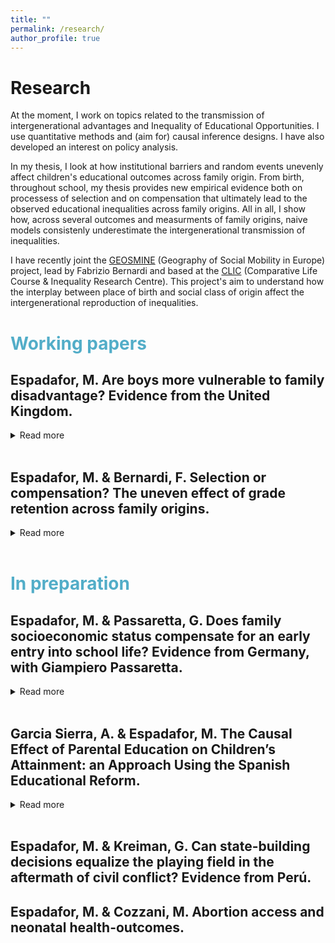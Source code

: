 ```yaml
---
title: ""
permalink: /research/
author_profile: true
---
```

Research
======
At the moment, I work on topics related to the transmission of intergenerational advantages and Inequality of Educational Opportunities. I use quantitative methods and (aim for) causal inference designs. I have also developed an interest on policy analysis.

In my thesis, I look at how institutional barriers and random events unevenly affect children's educational outcomes across family origin. From birth, throughout school, my thesis provides new empirical evidence both on processess of selection and on compensation that ultimately lead to the observed educational inequalities across family origins. All in all, I show how, across several outcomes and measurments of family origins, naive models consistenly underestimate the intergenerational transmission of inequalities. 

I have recently joint the [GEOSMINE](https://www.fabriziobernardi.net/the-geography-of-social-mobility-in-europe/) (Geography of Social Mobility in Europe) project, lead by Fabrizio Bernardi and based at the [CLIC](https://www.eui.eu/Projects/CLIC) (Comparative Life Course & Inequality Research Centre). This project's aim to understand how the interplay between place of birth and social class of origin affect the intergenerational reproduction of inequalities.

# <span style="color:#52adc8"> Working papers </span>

## Espadafor, M. Are boys more vulnerable to family disadvantage? Evidence from the United Kingdom.
<details>
<summary>Read more</summary>
This article examines whether and when family socioeconomic status (SES) moderates gender differences on several educational outcomes. Although there is a growing literature showing the importance of SES for explaining the male disadvantage in education in the United States, when and through which channel these gaps might emerge remains, at large, unclear. Focusing on the timing and the domain of the gender-SES gaps, I investigate whether these emerge before, or after schooling. That is,  whether boys and girls from different social strata start unequal, or whether these differences emerge as the result of a cultural process—which is more  unequal for less advantaged families. To study these channels, I use the Millennium Cohort Study, a longitudinal panel from the United Kingdom, to focus on children's outcomes between the ages 3 to 14. First, against the skill deficit hypothesis, I find that girls and boys within each level of family socioeconomic status start out with equal health at birth and cognitive abilities throughout compulsory schooling. Favouring the cultural hypothesis, I find that the gender gap in externalising problems grows over time. Moreover, results suggests that high SES families are able to moderate the higher incidence of boys externalising behaviours at age 14, when gender identities become more salient at school.

  - <i>Draft in progress </i>. 
</details>
<br>

## Espadafor, M. & Bernardi, F. Selection or compensation? The uneven effect of grade retention across family origins.
<details>

<summary>Read more</summary>
This paper focuses on the uneven effect of a remediation policy within the educational system: grade retention. We study the transition from Compulsory Education to higher secondary education in Spain, where retaking is relatively high. We investigate whether retaking a grade during compulsory education reduces the probability of remaining in the education system and whether the negative effect of retaking on school continuation decisions differs by social origins. Drawing upon different data-sets, we use two innovative research designs that account for selection in educational transition models: an instrumental variable approach and a re-weighting technique. First, we find that grade retention increases the chances of dropping out for all, but its effect is substantially more detrimental for children from disadvantaged backgrounds. Second, we show that naïve models that do not consider reverse causality and selection bias underestimate inter-generational transmission of educational inequalities. These findings suggest that grade retention fails as a remediation policy and instead increases the inter-generational transmission of inequalities in education.
 - <i>Draft available upon request</i>. 
- Funded by the GEOSMITE Project.
</details>
<br>

# <span style="color:#52adc8"> In preparation </span>
## Espadafor, M. & Passaretta, G. Does family socioeconomic status compensate for an early entry into school life? Evidence from Germany, with Giampiero Passaretta. 
<details>
<summary>Read more</summary>
Previous literature shows that children who enter school at a younger age under perform compared to older classmates throughout school and adulthood.In this article, we analyse whether families differently react towards younger-for-grade children and when differences across family socioeconomic status (SES) in school entry age emerge. We contribute to the literature by providing an analytical example of one channel that could contribute to inequality in learning and achievement.
Using the German National Educational Panel Study (NEPS) and a novel research design, we estimate the effect of school entry age on various cognitive domains throughout primary education and in the transition to academic secondary school. First, we find that an early school entry age leads to lower cognitive abilities. Unlike previous studies, these effects are equal across family origins: high-SES families do not engage in remediation strategies for younger than grade students. However, by the time students reach the transition to secondary school, only low-SES younger than grade children have a lower likelihood to be recommended to the academic track.
Overall, our results suggest that while high SES families do not react towards a disadvantage in terms of performance, they do in terms of expected attainment. These findings challenge the compensatory advantage hypothesis, by which children from high SES families are less on prior negative outcomes.
- <i>Presentation available upon request</i>. 
</details>
<br>


## Garcia Sierra, A. & Espadafor, M. The Causal Effect of Parental Education on Children’s Attainment: an Approach Using the Spanish Educational Reform.
<details>
<summary>Read more</summary>
Recent research on the intergenerational transmission of inequalities has placed importance on how to estimate these processes correctly. However, a lower degree of care has been given to defining what is being estimated. Standard cross-sectional analysis often presents endogeneity problems and fails to explore how and which parental characteristics drive these processes. 
In this article, we focus on the role of parental education. We explore if (1) changes in parental education are related, in the long term, to children's educational attainment and if (2) differential returns to schooling according to population heterogeneity has implications for the overall transmission of educational (dis)advantages. We contribute to previous literature by proposing educational reforms as an exogenous measure of improvements in parental education, net of other parental characteristics. We use the Spanish 1983's educational reform and data from the Labour Force Survey (1998-2019) to test our instrumental variable approach.
</details>
<br>

## Espadafor, M. & Kreiman, G. Can state-building decisions equalize the playing field in the aftermath of civil conflict? Evidence from Perú.

## Espadafor, M. & Cozzani, M. Abortion access and neonatal health-outcomes.





